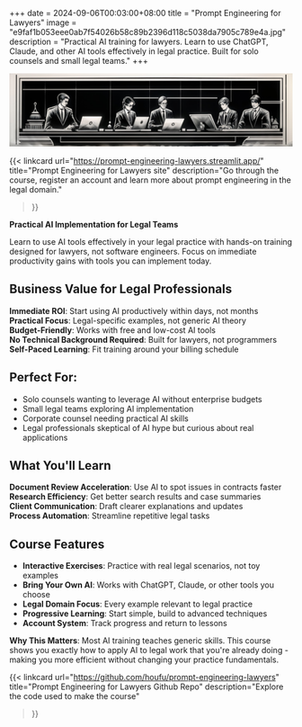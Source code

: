 +++ 
date = 2024-09-06T00:03:00+08:00
title = "Prompt Engineering for Lawyers"
image = "e9faf1b053eee0ab7f54026b58c89b2396d118c5038da7905c789e4a.jpg"
description = "Practical AI training for lawyers. Learn to use ChatGPT, Claude, and other AI tools effectively in legal practice. Built for solo counsels and small legal teams."
+++

![Prompt Engineering for Lawyers banner image](e9faf1b053eee0ab7f54026b58c89b2396d118c5038da7905c789e4a.jpg)

{{< linkcard
    url="https://prompt-engineering-lawyers.streamlit.app/"
    title="Prompt Engineering for Lawyers site"
    description="Go through the course, register an account and learn more about prompt engineering in the legal domain."
>}}

**Practical AI Implementation for Legal Teams**

Learn to use AI tools effectively in your legal practice with hands-on training designed for lawyers, not software engineers. Focus on immediate productivity gains with tools you can implement today.

## Business Value for Legal Professionals

**Immediate ROI**: Start using AI productively within days, not months  
**Practical Focus**: Legal-specific examples, not generic AI theory  
**Budget-Friendly**: Works with free and low-cost AI tools  
**No Technical Background Required**: Built for lawyers, not programmers  
**Self-Paced Learning**: Fit training around your billing schedule  

## Perfect For:
* Solo counsels wanting to leverage AI without enterprise budgets
* Small legal teams exploring AI implementation
* Corporate counsel needing practical AI skills
* Legal professionals skeptical of AI hype but curious about real applications

## What You'll Learn

**Document Review Acceleration**: Use AI to spot issues in contracts faster  
**Research Efficiency**: Get better search results and case summaries  
**Client Communication**: Draft clearer explanations and updates  
**Process Automation**: Streamline repetitive legal tasks  

## Course Features

* **Interactive Exercises**: Practice with real legal scenarios, not toy examples
* **Bring Your Own AI**: Works with ChatGPT, Claude, or other tools you choose
* **Legal Domain Focus**: Every example relevant to legal practice
* **Progressive Learning**: Start simple, build to advanced techniques
* **Account System**: Track progress and return to lessons

**Why This Matters**: Most AI training teaches generic skills. This course shows you exactly how to apply AI to legal work that you're already doing - making you more efficient without changing your practice fundamentals.

{{< linkcard
    url="https://github.com/houfu/prompt-engineering-lawyers"
    title="Prompt Engineering for Lawyers Github Repo"
    description="Explore the code used to make the course"
>}}